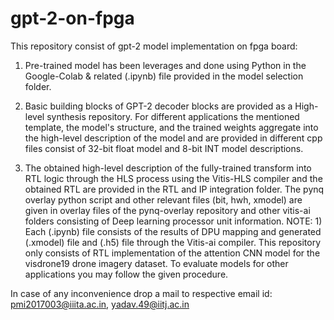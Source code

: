 # gpt-2-on-fpga
This repository consist of gpt-2 model implementation on fpga board:

1) Pre-trained model has been leverages and done using Python in the Google-Colab & related (.ipynb) file provided in the model selection folder.

2) Basic building blocks of GPT-2 decoder blocks are provided as a High-level synthesis repository. For different applications the mentioned template, the model's structure, and the trained weights aggregate into the high-level description of the model and are provided in different cpp files consist of 32-bit float model and 8-bit INT model descriptions.
   
3) The obtained high-level description of the fully-trained transform into RTL logic through the HLS process using the Vitis-HLS compiler and the obtained RTL are provided in the RTL and IP integration folder.
The pynq overlay python script and other relevant files (bit, hwh, xmodel) are given in overlay files of the pynq-overlay repository and other vitis-ai folders consisting of Deep learning processor unit information.
NOTE: 1) Each (.ipynb) file consists of the results of DPU mapping and generated (.xmodel) file and (.h5) file through the Vitis-ai compiler. This repository only consists of RTL implementation of the attention CNN model for the visdrone19 drone imagery dataset. To evaluate models for other applications you may follow the given procedure.

In case of any inconvenience drop a mail to respective email id: pmi2017003@iiita.ac.in, yadav.49@iitj.ac.in
